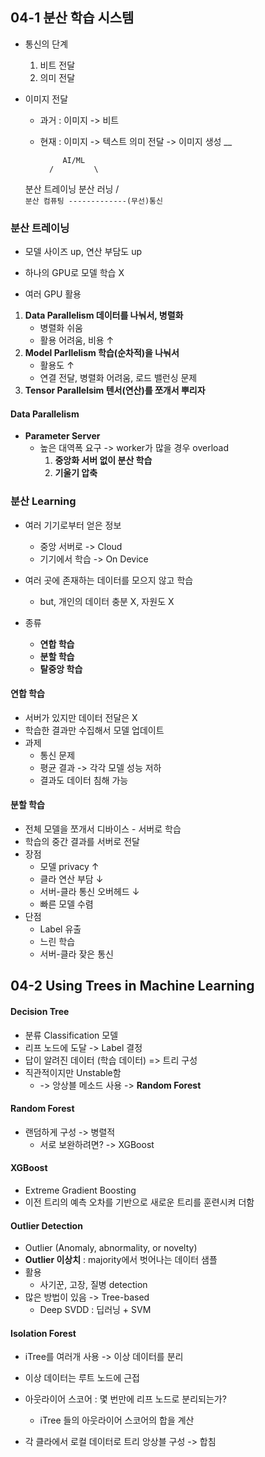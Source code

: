 ## 04-1 분산 학습 시스템
- 통신의 단계
	1. 비트 전달
	2. 의미 전달

- 이미지 전달
	- 과거 : 이미지 -> 비트
	- 현재 : 이미지 -> 텍스트 의미 전달 -> 이미지 생성
__


		       AI/ML 
            /         \
	 분산 트레이닝		 분산 러닝
	     /                 \
`분산 컴퓨팅 -------------(무선)통신`

### 분산 트레이닝
- 모델 사이즈 up, 연산 부담도 up
- 하나의 GPU로 모델 학습 X

- 여러 GPU 활용
1. **Data Parallelism 데이터를 나눠서, 병렬화**
	- 병렬화 쉬움
	- 활용 어려움, 비용 ↑
2. **Model Parllelism 학습(순차적)을 나눠서**
	- 활용도 ↑
	- 연결 전달, 병렬화 어려움, 로드 밸런싱 문제
3. **Tensor Parallelsim 텐서(연산)를 쪼개서 뿌리자**

#### Data Parallelism
- **Parameter Server**
	- 높은 대역폭 요구 -> worker가 많을 경우 overload
		1. **중앙화 서버 없이 분산 학습**
		2. **기울기 압축**

### 분산 Learning
- 여러 기기로부터 얻은 정보
	- 중앙 서버로 -> Cloud
	- 기기에서 학습 -> On Device
- 여러 곳에 존재하는 데이터를 모으지 않고 학습
	- but, 개인의 데이터 충분 X, 자원도 X 

- 종류
	- **연합 학습**
	- **분할 학습**
	- **탈중앙 학습**

#### 연합 학습
- 서버가 있지만 데이터 전달은 X
- 학습한 결과만 수집해서 모델 업데이트
- 과제
	- 통신 문제
	- 평균 결과 -> 각각 모델 성능 저하
	- 결과도 데이터 침해 가능

#### 분할 학습
- 전체 모델을 쪼개서 디바이스 - 서버로 학습
- 학습의 중간 결과를 서버로 전달
- 장점
	- 모델 privacy ↑
	- 클라 연산 부담 ↓
	- 서버-클라 통신 오버헤드 ↓
	- 빠른 모델 수렴
- 단점
	- Label 유출
	- 느린 학습
	- 서버-클라 잦은 통신


## 04-2 Using Trees in Machine Learning
#### Decision Tree
- 분류 Classification 모델
- 리프 노드에 도달 -> Label 결정
- 답이 알려진 데이터 (학습 데이터) => 트리 구성
- 직관적이지만 Unstable함
	- -> 앙상블 메소드 사용 -> **Random Forest**

#### Random Forest
- 랜덤하게 구성 -> 병렬적
	- 서로 보완하려면? -> XGBoost

#### XGBoost
- Extreme Gradient Boosting
- 이전 트리의 예측 오차를 기반으로 새로운 트리를 훈련시켜 더함

#### Outlier Detection
- Outlier (Anomaly, abnormality, or novelty)
- **Outlier 이상치** : majority에서 벗어나는 데이터 샘플
- 활용
	- 사기꾼, 고장, 질병 detection
- 많은 방법이 있음 -> Tree-based
	- Deep SVDD : 딥러닝 + SVM

#### Isolation Forest
- iTree를 여러개 사용 -> 이상 데이터를 분리
- 이상 데이터는 루트 노드에 근접
- 아웃라이어 스코어 : 몇 번만에 리프 노드로 분리되는가?
	- iTree 들의 아웃라이어 스코어의 합을 계산



- 각 클라에서 로컬 데이터로 트리 앙상블 구성 -> 합침